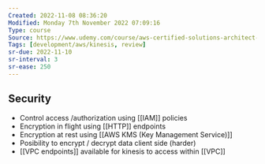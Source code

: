 ```yaml
---
Created: 2022-11-08 08:36:20
Modified: Monday 7th November 2022 07:09:16
Type: course
Source: https://www.udemy.com/course/aws-certified-solutions-architect-associate-saa-c01/?xref=E0Aed11STH4LPUQvCz0GJFABTmM=
Tags: [development/aws/kinesis, review]
sr-due: 2022-11-10
sr-interval: 3
sr-ease: 250
---
```


## Security

- Control access /authorization using [[IAM]] policies
- Encryption in flight using [[HTTP]] endpoints
- Encryption at rest using [[AWS KMS (Key Management Service)]]
- Posibility to encrypt / decrypt data client side (harder)
- [[VPC endpoints]] available for kinesis to access within [[VPC]]